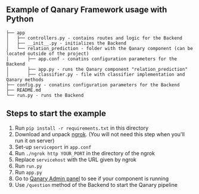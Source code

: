 ## Example of Qanary Framework usage with Python

```
├── app
│   ├── controllers.py - contains routes and logic for the Backend
│   ├── __init__.py - initializes the Backend
│   └── relation_prediction - folder with the Qanary component (can be located outside of the project)
│       ├── app.conf - conatins configuration parameters for the Backend
│       ├── app.py - runs the Qanary component "relation_prediction"
│       ├── classifier.py - file with classifier implementation and Qanary methods
├── config.py - conatins configuration parameters for the Backend
├── README.md
└── run.py - runs the Backend
```

## Steps to start the example

1. Run `pip install -r requirements.txt` in this directory
2. Download and unpack [ngrok](https://ngrok.com/download). (You will not need this step when you'll run it on server)
3. Set-up `serviceport` in `app.conf`
4. Run `./ngrok http YOUR_PORT` in the directory of the ngrok
5. Replace `servicehost` with the URL given by ngrok
6. Run `run.py`
7. Run `app.py`
8. Go to [Qanary Admin panel](http://webengineering.ins.hs-anhalt.de:43740) to see if your component is running
9. Use `/question` method of the Backend to start the Qanary pipeline
